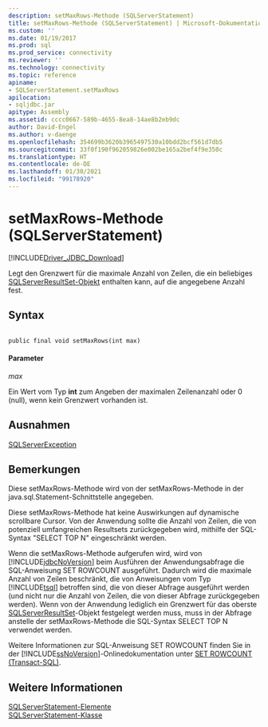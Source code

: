 ```yaml
---
description: setMaxRows-Methode (SQLServerStatement)
title: setMaxRows-Methode (SQLServerStatement) | Microsoft-Dokumentation
ms.custom: ''
ms.date: 01/19/2017
ms.prod: sql
ms.prod_service: connectivity
ms.reviewer: ''
ms.technology: connectivity
ms.topic: reference
apiname:
- SQLServerStatement.setMaxRows
apilocation:
- sqljdbc.jar
apitype: Assembly
ms.assetid: cccc0667-589b-4655-8ea8-14ae8b2eb9dc
author: David-Engel
ms.author: v-daenge
ms.openlocfilehash: 354699b3620b3965497530a10bdd2bcf561d7db5
ms.sourcegitcommit: 33f0f190f962059826e002be165a2bef4f9e350c
ms.translationtype: HT
ms.contentlocale: de-DE
ms.lasthandoff: 01/30/2021
ms.locfileid: "99178920"
---
```

# <a name="setmaxrows-method-sqlserverstatement"></a>setMaxRows-Methode (SQLServerStatement)
[!INCLUDE[Driver_JDBC_Download](../../../includes/driver_jdbc_download.md)]

  Legt den Grenzwert für die maximale Anzahl von Zeilen, die ein beliebiges [SQLServerResultSet-Objekt](../../../connect/jdbc/reference/sqlserverresultset-class.md) enthalten kann, auf die angegebene Anzahl fest.  
  
## <a name="syntax"></a>Syntax  
  
```  
  
public final void setMaxRows(int max)  
```  
  
#### <a name="parameters"></a>Parameter  
 *max*  
  
 Ein Wert vom Typ **int** zum Angeben der maximalen Zeilenanzahl oder 0 (null), wenn kein Grenzwert vorhanden ist.  
  
## <a name="exceptions"></a>Ausnahmen  
 [SQLServerException](../../../connect/jdbc/reference/sqlserverexception-class.md)  
  
## <a name="remarks"></a>Bemerkungen  
 Diese setMaxRows-Methode wird von der setMaxRows-Methode in der java.sql.Statement-Schnittstelle angegeben.  
  
 Diese setMaxRows-Methode hat keine Auswirkungen auf dynamische scrollbare Cursor. Von der Anwendung sollte die Anzahl von Zeilen, die von potenziell umfangreichen Resultsets zurückgegeben wird, mithilfe der SQL-Syntax "SELECT TOP N" eingeschränkt werden.  
  
 Wenn die setMaxRows-Methode aufgerufen wird, wird von [!INCLUDE[jdbcNoVersion](../../../includes/jdbcnoversion_md.md)] beim Ausführen der Anwendungsabfrage die SQL-Anweisung SET ROWCOUNT ausgeführt. Dadurch wird die maximale Anzahl von Zeilen beschränkt, die von Anweisungen vom Typ [!INCLUDE[tsql](../../../includes/tsql-md.md)] betroffen sind, die von dieser Abfrage ausgeführt werden (und nicht nur die Anzahl von Zeilen, die von dieser Abfrage zurückgegeben werden). Wenn von der Anwendung lediglich ein Grenzwert für das oberste [SQLServerResultSet](../../../connect/jdbc/reference/sqlserverresultset-class.md)-Objekt festgelegt werden muss, muss in der Abfrage anstelle der setMaxRows-Methode die SQL-Syntax SELECT TOP N verwendet werden.  
  
 Weitere Informationen zur SQL-Anweisung SET ROWCOUNT finden Sie in der [!INCLUDE[ssNoVersion](../../../includes/ssnoversion-md.md)]-Onlinedokumentation unter [SET ROWCOUNT (Transact-SQL)](../../../t-sql/statements/set-rowcount-transact-sql.md).  
  
## <a name="see-also"></a>Weitere Informationen  
 [SQLServerStatement-Elemente](../../../connect/jdbc/reference/sqlserverstatement-members.md)   
 [SQLServerStatement-Klasse](../../../connect/jdbc/reference/sqlserverstatement-class.md)  
  
